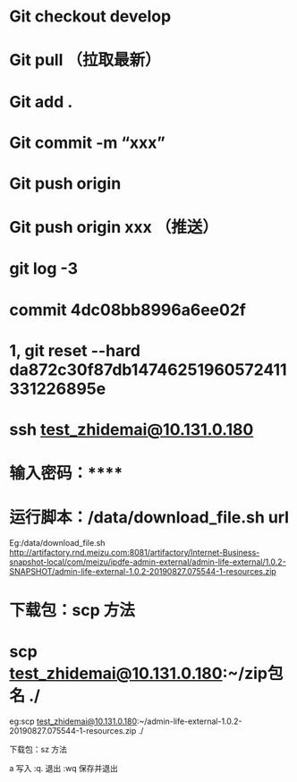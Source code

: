 <!-- 切换分支 -->
# Git checkout develop
# Git pull （拉取最新）

<!-- 提交 -->
# Git add .
# Git commit -m “xxx”
# Git push origin
# Git push origin xxx  （推送）

<!-- 版本回退 -->
# git log -3
# commit 4dc08bb8996a6ee02f
<!-- 回滚到指定的版本 -->
# 1, git reset --hard da872c30f87db14746251960572411331226895e
<!-- 强制提交 -->


<!-- 登陆测试服务器下载zip -->
# ssh test_zhidemai@10.131.0.180
# 输入密码：****

# 运行脚本：/data/download_file.sh  url
Eg:/data/download_file.sh http://artifactory.rnd.meizu.com:8081/artifactory/Internet-Business-snapshot-local/com/meizu/ipdfe-admin-external/admin-life-external/1.0.2-SNAPSHOT/admin-life-external-1.0.2-20190827.075544-1-resources.zip

# 下载包：scp 方法
# scp test_zhidemai@10.131.0.180:~/zip包名 ./
eg:scp test_zhidemai@10.131.0.180:~/admin-life-external-1.0.2-20190827.075544-1-resources.zip ./

下载包：sz 方法


a 写入
:q. 退出
:wq 保存并退出